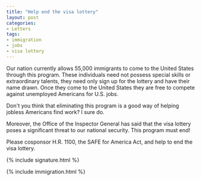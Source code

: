 ```yaml
---
title: "Help end the visa lottery"
layout: post
categories:
- Letters
tags:
- immigration
- jobs
- visa lottery
---
```


Our nation currently allows 55,000 immigrants to come to the United States through this program. These individuals need not possess special skills or extraordinary talents, they need only sign up for the lottery and have their name drawn. Once they come to the United States they are free to compete against unemployed Americans for U.S. jobs.

Don't you think that eliminating this program is a good way of helping jobless Americans find work? I sure do.

Moreover, the Office of the Inspector General has said that the visa lottery poses a significant threat to our national security. This program must end!

Please cosponsor H.R. 1100, the SAFE for America Act, and help to end the visa lottery.

{% include signature.html %}

{% include immigration.html %}

